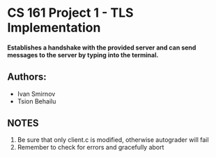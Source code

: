 # CS 161 Project 1 - TLS Implementation

#### Establishes a handshake with the provided server and can send messages to the server by typing into the terminal.

## Authors:

- Ivan Smirnov
- Tsion Behailu

## NOTES

1. Be sure that only client.c is modified, otherwise autograder will fail
2. Remember to check for errors and gracefully abort
